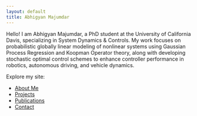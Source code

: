 ```yaml
---
layout: default
title: Abhigyan Majumdar
---
```


Hello! I am Abhigyan Majumdar, a PhD student at the University of California Davis, specializing in System Dynamics & Controls. My work focuses on probabilistic globally linear modeling of nonlinear systems using Gaussian Process Regression and Koopman Operator theory, along with developing stochastic optimal control schemes to enhance controller performance in robotics, autonomous driving, and vehicle dynamics.

Explore my site:
- [About Me](about.html)
- [Projects](projects.html)
- [Publications](publications.html)
- [Contact](contact.html)
